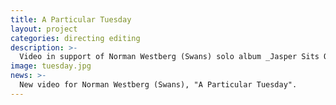 ```yaml
---
title: A Particular Tuesday
layout: project
categories: directing editing
description: >-
  Video in support of Norman Westberg (Swans) solo album _Jasper Sits Out_ (11 min 6 sec)
image: tuesday.jpg
news: >-
  New video for Norman Westberg (Swans), "A Particular Tuesday".
---
```

